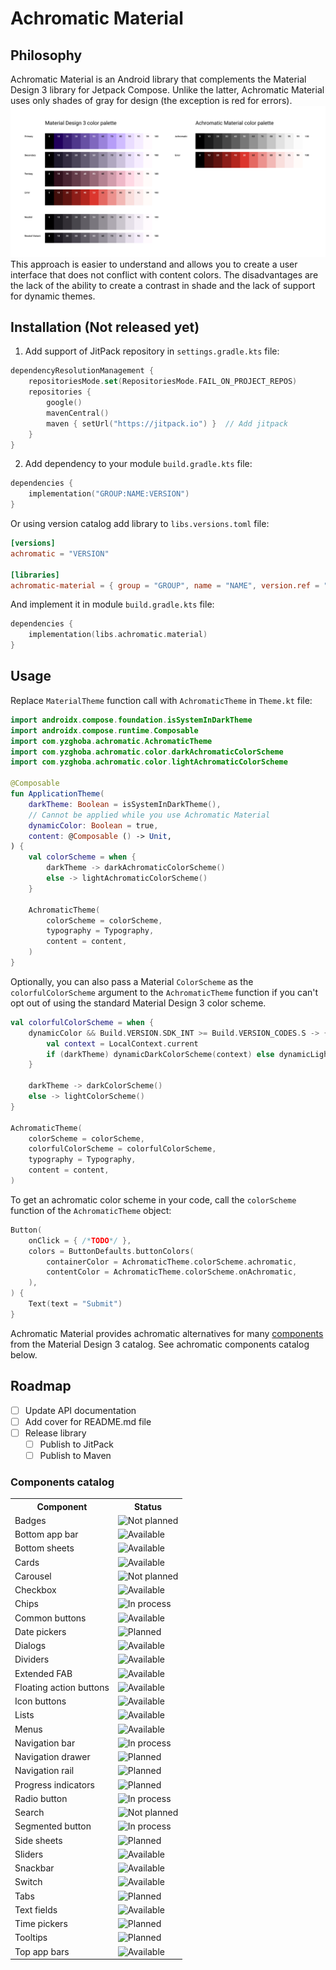 # Achromatic Material

## Philosophy
Achromatic Material is an Android library that complements the Material Design 3 library for Jetpack Compose. Unlike the latter, Achromatic Material uses only shades of gray for design (the exception is red for errors). 
<img src="documentation-resources/Color palettes.png" />
This approach is easier to understand and allows you to create a user interface that does not conflict with content colors. The disadvantages are the lack of the ability to create a contrast in shade and the lack of support for dynamic themes.
## Installation (Not released yet)
1. Add support of JitPack repository in `settings.gradle.kts` file:
```kotlin
dependencyResolutionManagement {  
    repositoriesMode.set(RepositoriesMode.FAIL_ON_PROJECT_REPOS)  
    repositories {  
        google()  
        mavenCentral()  
        maven { setUrl("https://jitpack.io") }  // Add jitpack  
    }  
}
```
2. Add dependency to your module `build.gradle.kts` file:
```kotlin
dependencies {
    implementation("GROUP:NAME:VERSION")
}
```
Or using version catalog add library to `libs.versions.toml` file:
```toml
[versions]  
achromatic = "VERSION" 
  
[libraries]  
achromatic-material = { group = "GROUP", name = "NAME", version.ref = "achromatic" }
```
And implement it in module `build.gradle.kts` file:
```kotlin
dependencies {
    implementation(libs.achromatic.material)
}
```

## Usage
Replace `MaterialTheme` function call with `AchromaticTheme` in `Theme.kt` file:
```kotlin
import androidx.compose.foundation.isSystemInDarkTheme  
import androidx.compose.runtime.Composable  
import com.yzghoba.achromatic.AchromaticTheme  
import com.yzghoba.achromatic.color.darkAchromaticColorScheme  
import com.yzghoba.achromatic.color.lightAchromaticColorScheme

@Composable  
fun ApplicationTheme(  
    darkTheme: Boolean = isSystemInDarkTheme(),  
    // Cannot be applied while you use Achromatic Material
    dynamicColor: Boolean = true,  
    content: @Composable () -> Unit,  
) {  
    val colorScheme = when {  
        darkTheme -> darkAchromaticColorScheme()  
        else -> lightAchromaticColorScheme()  
    }  
  
    AchromaticTheme(  
        colorScheme = colorScheme,  
        typography = Typography,  
        content = content,  
    )  
}
```
Optionally, you can also pass a Material `ColorScheme` as the `colorfulColorScheme` argument to the `AchromaticTheme` function if you can't opt out of using the standard Material Design 3 color scheme.
```kotlin
val colorfulColorScheme = when {
    dynamicColor && Build.VERSION.SDK_INT >= Build.VERSION_CODES.S -> {  
        val context = LocalContext.current  
        if (darkTheme) dynamicDarkColorScheme(context) else dynamicLightColorScheme(context)  
    }

    darkTheme -> darkColorScheme()  
    else -> lightColorScheme()
}
  
AchromaticTheme(  
    colorScheme = colorScheme,
    colorfulColorScheme = colorfulColorScheme,  
    typography = Typography,  
    content = content,  
) 
```
To get an achromatic color scheme in your code, call the `colorScheme` function of the `AchromaticTheme` object:
```kotlin
Button(  
    onClick = { /*TODO*/ },  
    colors = ButtonDefaults.buttonColors(  
        containerColor = AchromaticTheme.colorScheme.achromatic,  
        contentColor = AchromaticTheme.colorScheme.onAchromatic,  
    ),  
) {  
    Text(text = "Submit")  
}
```
Achromatic Material provides achromatic alternatives for many [components](https://m3.material.io/components) from the Material Design 3 catalog. See achromatic components catalog below.
## Roadmap
- [ ] Update API documentation
- [ ] Add cover for README.md file
- [ ] Release library
    - [ ] Publish to JitPack
    - [ ] Publish to Maven
### Components catalog
<table>
    <tr>
        <th>Component</th>
        <th>Status</th>
    </tr>
    <tr>
        <td>Badges</td>
        <td>
            <img alt="Not planned" src="https://img.shields.io/badge/Not_planned-E2E2E2">
        </td>
    </tr>
    <tr>
        <td>Bottom app bar</td>
        <td>
            <img alt="Available" src="https://img.shields.io/badge/Available-C5F185">
        </td>
    </tr>
    <tr>
        <td>Bottom sheets</td>
        <td>
            <img alt="Available" src="https://img.shields.io/badge/Available-C5F185">
        </td>
    </tr>
    <tr>
        <td>Cards</td>
        <td>
            <img alt="Available" src="https://img.shields.io/badge/Available-C5F185">
        </td>
    </tr>
    <tr>
        <td>Carousel</td>
        <td>
            <img alt="Not planned" src="https://img.shields.io/badge/Not_planned-E2E2E2">
        </td>
    </tr>
    <tr>
        <td>Checkbox</td>
        <td>
            <img alt="Available" src="https://img.shields.io/badge/Available-C5F185">
        </td>
    </tr>
    <tr>
        <td>Chips</td>
        <td>
            <img alt="In process" src="https://img.shields.io/badge/In_process-FFE085">
        </td>
    </tr>
    <tr>
        <td>Common buttons</td>
        <td>
            <img alt="Available" src="https://img.shields.io/badge/Available-C5F185">
        </td>
    </tr>
    <tr>
        <td>Date pickers</td>
        <td>
            <img alt="Planned" src="https://img.shields.io/badge/Planned-E2E2E2">
        </td>
    </tr>
    <tr>
        <td>Dialogs</td>
        <td>
            <img alt="Available" src="https://img.shields.io/badge/Available-C5F185">
        </td>
    </tr>
    <tr>
        <td>Dividers</td>
        <td>
            <img alt="Available" src="https://img.shields.io/badge/Available-C5F185">
        </td>
    </tr>
    <tr>
        <td>Extended FAB</td>
        <td>
            <img alt="Available" src="https://img.shields.io/badge/Available-C5F185">
        </td>
    </tr>
    <tr>
        <td>Floating action buttons</td>
        <td>
            <img alt="Available" src="https://img.shields.io/badge/Available-C5F185">
        </td>
    </tr>
    <tr>
        <td>Icon buttons</td>
        <td>
            <img alt="Available" src="https://img.shields.io/badge/Available-C5F185">
        </td>
    </tr>
    <tr>
        <td>Lists</td>
        <td>
            <img alt="Available" src="https://img.shields.io/badge/Available-C5F185">
        </td>
    </tr>
    <tr>
        <td>Menus</td>
        <td>
            <img alt="Available" src="https://img.shields.io/badge/Available-C5F185">
        </td>
    </tr>
    <tr>
        <td>Navigation bar</td>
        <td>
            <img alt="In process" src="https://img.shields.io/badge/In_process-FFE085">
        </td>
    </tr>
    <tr>
        <td>Navigation drawer</td>
        <td>
            <img alt="Planned" src="https://img.shields.io/badge/Planned-E2E2E2">
        </td>
    </tr>
    <tr>
        <td>Navigation rail</td>
        <td>
            <img alt="Planned" src="https://img.shields.io/badge/Planned-E2E2E2">
        </td>
    </tr>
    <tr>
        <td>Progress indicators</td>
        <td>
            <img alt="Planned" src="https://img.shields.io/badge/Planned-E2E2E2">
        </td>
    </tr>
    <tr>
        <td>Radio button</td>
        <td>
            <img alt="In process" src="https://img.shields.io/badge/In_process-FFE085">
        </td>
    </tr>
    <tr>
        <td>Search</td>
        <td>
            <img alt="Not planned" src="https://img.shields.io/badge/Not_planned-E2E2E2">
        </td>
    </tr>
    <tr>
        <td>Segmented button</td>
        <td>
            <img alt="In process" src="https://img.shields.io/badge/In_process-FFE085">
        </td>
    </tr>
    <tr>
        <td>Side sheets</td>
        <td>
            <img alt="Planned" src="https://img.shields.io/badge/Planned-E2E2E2">
        </td>
    </tr>
    <tr>
        <td>Sliders</td>
        <td>
            <img alt="Available" src="https://img.shields.io/badge/Available-C5F185">
        </td>
    </tr>
    <tr>
        <td>Snackbar</td>
        <td>
            <img alt="Available" src="https://img.shields.io/badge/Available-C5F185">
        </td>
    </tr>
    <tr>
        <td>Switch</td>
        <td>
            <img alt="Available" src="https://img.shields.io/badge/Available-C5F185">
        </td>
    </tr>
    <tr>
        <td>Tabs</td>
        <td>
            <img alt="Planned" src="https://img.shields.io/badge/Planned-E2E2E2">
        </td>
    </tr>
    <tr>
        <td>Text fields</td>
        <td>
            <img alt="Available" src="https://img.shields.io/badge/Available-C5F185">
        </td>
    </tr>
    <tr>
        <td>Time pickers</td>
        <td>
            <img alt="Planned" src="https://img.shields.io/badge/Planned-E2E2E2">
        </td>
    </tr>
    <tr>
        <td>Tooltips</td>
        <td>
            <img alt="Planned" src="https://img.shields.io/badge/Planned-E2E2E2">
        </td>
    </tr>
    <tr>
        <td>Top app bars</td>
        <td>
            <img alt="Available" src="https://img.shields.io/badge/Available-C5F185">
        </td>
    </tr>
</table>


